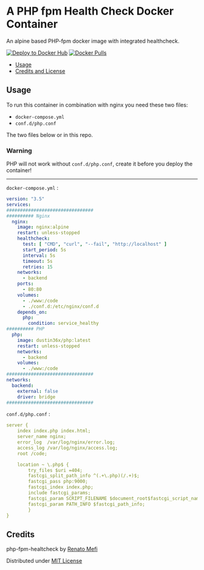 # A PHP fpm Health Check Docker Container
An alpine based PHP-fpm docker image with integrated healthcheck.

[![Deploy to Docker Hub](https://github.com/Dustin36/php-fpm-healthcheck/actions/workflows/main.yml/badge.svg)](https://github.com/Dustin36/php-fpm-healthcheck/actions/workflows/main.yml)
[![Docker Pulls](https://img.shields.io/docker/pulls/dustin36x/php?logo=docker)](https://hub.docker.com/r/dustin36x/php/)

- [Usage](#usage)
- [Credits and License](#credits)

## Usage

To run this container in combination with nginx you need these two files:
- `docker-compose.yml`
- `conf.d/php.conf` 

The two files below or in this repo.

### Warning
PHP will not work without `conf.d/php.conf`, create it before you deploy the container!


---


`docker-compose.yml` :

```yml
version: "3.5"
services:
################################
########## Nginx
  nginx:
    image: nginx:alpine
    restart: unless-stopped
    healthcheck: 
      test: [ "CMD", "curl", "--fail", "http://localhost" ]
      start_period: 5s
      interval: 5s
      timeout: 5s
      retries: 15
    networks:
      - backend
    ports:
      - 80:80
    volumes:
      - ./www:/code
      - ./conf.d:/etc/nginx/conf.d
    depends_on:
      php:
        condition: service_healthy
########## PHP
  php:
    image: dustin36x/php:latest
    restart: unless-stopped
    networks:
      - backend
    volumes:
      - ./www:/code
################################
networks:
  backend:
    external: false
    driver: bridge
################################
```


`conf.d/php.conf` :

```yml
server {
    index index.php index.html;
    server_name nginx;
    error_log  /var/log/nginx/error.log;
    access_log /var/log/nginx/access.log;
    root /code;

    location ~ \.php$ {
        try_files $uri =404;
        fastcgi_split_path_info ^(.+\.php)(/.+)$;
        fastcgi_pass php:9000;
        fastcgi_index index.php;
        include fastcgi_params;
        fastcgi_param SCRIPT_FILENAME $document_root$fastcgi_script_name;
        fastcgi_param PATH_INFO $fastcgi_path_info;
        }
}
```

## Credits
php-fpm-healtcheck by [Renato Mefi](https://github.com/renatomefi)

Distributed under [MIT License](LICENSE)
